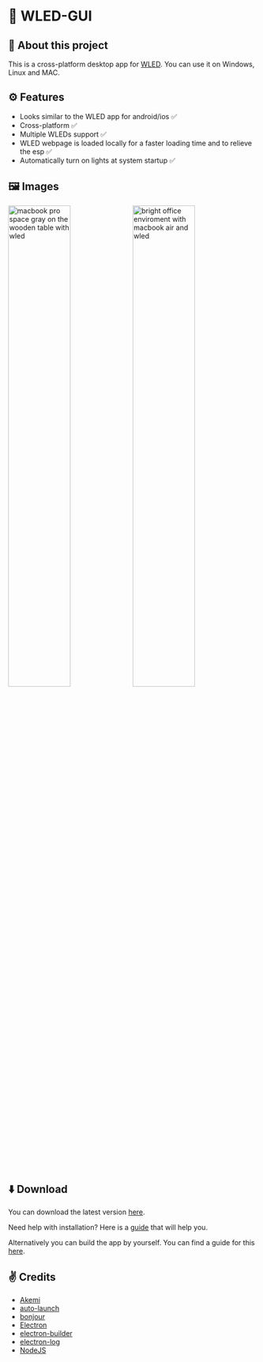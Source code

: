 # 🌈 WLED-GUI

## 👋 About this project
This is a cross-platform desktop app for [WLED](https://github.com/Aircoookie/WLED). You can use it on Windows, Linux and MAC.

## ⚙️ Features
- Looks similar to the WLED app for android/ios ✅
- Cross-platform ✅
- Multiple WLEDs support ✅
- WLED webpage is loaded locally for a faster loading time and to relieve the esp ✅
- Automatically turn on lights at system startup ✅

## 🖼️ Images
<a href="https://ibb.co/R2QF02d"><img src="https://i.ibb.co/6YDMPYL/macbook-pro-space-gray-on-the-wooden-table.jpg" alt="macbook pro space gray on the wooden table with wled"  width="50%"></a><a href="https://ibb.co/g7Ypq7R"><img src="https://i.ibb.co/TTySjTg/bright-office-enviroment-with-macbook-air.jpg" alt="bright office enviroment with macbook air and wled"  width="50%"></a>
 
## ⬇️ Download
You can download the latest version [here](https://github.com/WoodyLetsCode/WLED-GUI/releases/latest).

Need help with installation? Here is a [guide](https://github.com/WoodyLetsCode/WLED-GUI/wiki) that will help you.

Alternatively you can build the app by yourself. You can find a guide for this [here](https://github.com/WoodyLetsCode/WLED-GUI/wiki/How-to-build-from-source).

## ✌️ Credits
- [Akemi](https://github.com/Aircoookie/Akemi)
- [auto-launch](https://www.npmjs.com/package/auto-launch)
- [bonjour](https://www.npmjs.com/package/bonjour)
- [Electron](https://www.electronjs.org/)
- [electron-builder](https://github.com/electron-userland/electron-builder)
- [electron-log](https://www.npmjs.com/package/electron-log)
- [NodeJS](https://nodejs.org/)

